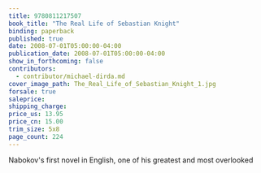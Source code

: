 ```yaml
---
title: 9780811217507
book_title: "The Real Life of Sebastian Knight"
binding: paperback
published: true
date: 2008-07-01T05:00:00-04:00
publication_date: 2008-07-01T05:00:00-04:00
show_in_forthcoming: false
contributors:
  - contributor/michael-dirda.md
cover_image_path: The_Real_Life_of_Sebastian_Knight_1.jpg
forsale: true
saleprice:
shipping_charge:
price_us: 13.95
price_cn: 15.00
trim_size: 5x8
page_count: 224
---
```

Nabokov's first novel in English, one of his greatest and most overlooked

